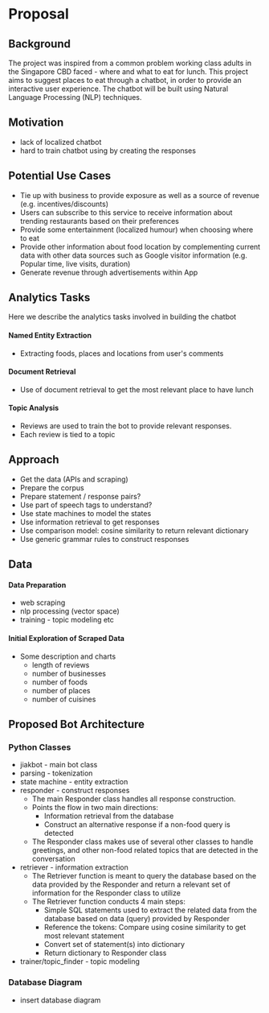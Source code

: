 # Proposal

## Background
The project was inspired from a common problem working class adults in the Singapore CBD faced - where and what to eat for lunch. This project aims to suggest places to eat through a chatbot, in order to provide an interactive user experience. The chatbot will be built using Natural Language Processing (NLP) techniques.

## Motivation
* lack of localized chatbot
* hard to train chatbot using by creating the responses

## Potential Use Cases
* Tie up with business to provide exposure as well as a source of revenue (e.g. incentives/discounts) 
* Users can subscribe to this service to receive information about trending restaurants based on their preferences
* Provide some entertainment (localized humour) when choosing where to eat
* Provide other information about food location by complementing current data with other data sources such as Google visitor information (e.g. Popular time, live visits, duration)
* Generate revenue through advertisements within App

## Analytics Tasks
Here we describe the analytics tasks involved in building the chatbot

#### Named Entity Extraction
* Extracting foods, places and locations from user's comments

#### Document Retrieval
* Use of document retrieval to get the most relevant place to have lunch

#### Topic Analysis
* Reviews are used to train the bot to provide relevant responses.
* Each review is tied to a topic

## Approach
* Get the data (APIs and scraping)
* Prepare the corpus
* Prepare statement / response pairs?
* Use part of speech tags to understand?
* Use state machines to model the states
* Use information retrieval to get responses
* Use comparison model: cosine similarity to return relevant dictionary
* Use generic grammar rules to construct responses

## Data

#### Data Preparation
* web scraping
* nlp processing (vector space)
* training - topic modeling etc

#### Initial Exploration of Scraped Data
* Some description and charts
    * length of reviews
    * number of businesses
    * number of foods
    * number of places
    * number of cuisines

## Proposed Bot Architecture
### Python Classes
* jiakbot - main bot class
* parsing - tokenization
* state machine - entity extraction
* responder - construct responses
    * The main Responder class handles all response construction.
    * Points the flow in two main directions:
        * Information retrieval from the database
        * Construct an alternative response if a non-food query is detected
    * The Responder class makes use of several other classes to handle greetings, and other non-food related topics that are detected in the conversation
* retriever - information extraction
   * The Retriever function is meant to query the database based on the data provided by the Responder and return a relevant set of information for the Responder class to utilize
   * The Retriever function conducts 4 main steps:
      * Simple SQL statements used to extract the related data from the database based on data (query) provided by Responder
      * Reference the tokens: Compare using cosine similarity to get most relevant statement
      * Convert set of statement(s) into dictionary
      * Return dictionary to Responder class
* trainer/topic_finder - topic modeling

### Database Diagram
* insert database diagram
